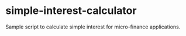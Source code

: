 # simple-interest-calculator
Sample script to calculate simple interest for micro-finance applications.
